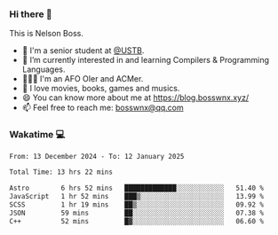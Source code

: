 ### Hi there 👋

<!--
**bosswnx/bosswnx** is a ✨ _special_ ✨ repository because its `README.md` (this file) appears on your GitHub profile.

Here are some ideas to get you started:

- 🔭 I’m currently working on ...
- 🌱 I’m currently learning ...
- 👯 I’m looking to collaborate on ...
- 🤔 I’m looking for help with ...
- 💬 Ask me about ...
- 📫 How to reach me: ...
- 😄 Pronouns: ...
- ⚡ Fun fact: ...
-->

This is Nelson Boss.

- 🏫 I'm a senior student at [@USTB](https://www.ustb.edu.cn/).
- 🌱 I’m currently interested in and learning Compilers & Programming Languages.
- 🧑🏻‍💻 I'm an AFO OIer and ACMer.
- 🥰 I love movies, books, games and musics.
- 😄 You can know more about me at https://blog.bosswnx.xyz/
- 📫 Feel free to reach me: bosswnx@qq.com

### Wakatime 💻

<!--START_SECTION:waka-->

```txt
From: 13 December 2024 - To: 12 January 2025

Total Time: 13 hrs 22 mins

Astro        6 hrs 52 mins   █████████████░░░░░░░░░░░░   51.40 %
JavaScript   1 hr 52 mins    ███▒░░░░░░░░░░░░░░░░░░░░░   13.99 %
SCSS         1 hr 19 mins    ██▒░░░░░░░░░░░░░░░░░░░░░░   09.92 %
JSON         59 mins         ██░░░░░░░░░░░░░░░░░░░░░░░   07.38 %
C++          52 mins         █▓░░░░░░░░░░░░░░░░░░░░░░░   06.60 %
```

<!--END_SECTION:waka-->
